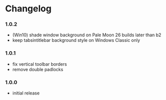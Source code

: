 # Changelog

### 1.0.2
- (Win10) shade window background on Pale Moon 26 builds later than b2
- keep tabsintitlebar background style on Windows Classic only

### 1.0.1
- fix vertical toolbar borders
- remove double padlocks

### 1.0.0
- initial release